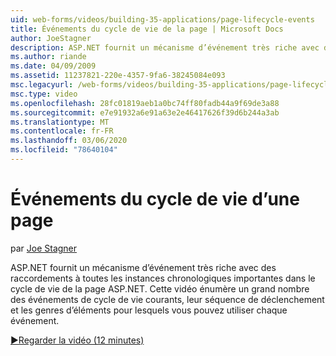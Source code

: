 ```yaml
---
uid: web-forms/videos/building-35-applications/page-lifecycle-events
title: Événements du cycle de vie de la page | Microsoft Docs
author: JoeStagner
description: ASP.NET fournit un mécanisme d’événement très riche avec des raccordements à toutes les instances chronologiques importantes dans le cycle de vie de la page ASP.NET. Cette vidéo va être Enum...
ms.author: riande
ms.date: 04/09/2009
ms.assetid: 11237821-220e-4357-9fa6-38245084e093
msc.legacyurl: /web-forms/videos/building-35-applications/page-lifecycle-events
msc.type: video
ms.openlocfilehash: 28fc01819aeb1a0bc74ff80fadb44a9f69de3a88
ms.sourcegitcommit: e7e91932a6e91a63e2e46417626f39d6b244a3ab
ms.translationtype: MT
ms.contentlocale: fr-FR
ms.lasthandoff: 03/06/2020
ms.locfileid: "78640104"
---
```

# <a name="page-lifecycle-events"></a>Événements du cycle de vie d’une page

par [Joe Stagner](https://github.com/JoeStagner)

ASP.NET fournit un mécanisme d’événement très riche avec des raccordements à toutes les instances chronologiques importantes dans le cycle de vie de la page ASP.NET. Cette vidéo énumère un grand nombre des événements de cycle de vie courants, leur séquence de déclenchement et les genres d’éléments pour lesquels vous pouvez utiliser chaque événement.

[&#9654;Regarder la vidéo (12 minutes)](https://channel9.msdn.com/Blogs/ASP-NET-Site-Videos/page-lifecycle-events)
